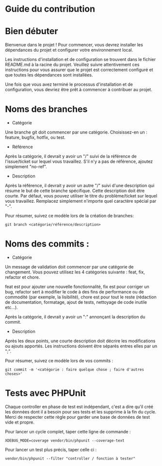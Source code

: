 # Guide du contribution

# Bien débuter
Bienvenue dans le projet ! Pour commencer, vous devrez installer les dépendances du projet et configurer votre environnement local.

Les instructions d'installation et de configuration se trouvent dans le fichier README.md à la racine du projet. Veuillez suivre attentivement ces instructions pour vous assurer que le projet est correctement configuré et que toutes les dépendances sont installées.

Une fois que vous avez terminé le processus d'installation et de configuration, vous devriez être prêt à commencer à contribuer au projet.

# Noms des branches
* Catégorie

Une branche git doit commencer par une catégorie. Choisissez-en un : feature, bugfix, hotfix, ou test.

* Référence

Après la catégorie, il devrait y avoir un "/" suivi de la référence de l'issue/ticket sur lequel vous travaillez. S'il n'y a pas de référence, ajoutez simplement "no-ref".

* Description

Après la référence, il devrait y avoir un autre "/" suivi d'une description qui résume le but de cette branche spécifique. Cette description doit être courte.
Par défaut, vous pouvez utiliser le titre du problème/ticket sur lequel vous travaillez. Remplacez simplement n'importe quel caractère spécial par "-".

Pour résumer, suivez ce modèle lors de la création de branches: 
```
git branch <catégorie/référence/description>
```

# Noms des commits :
* Catégorie

Un message de validation doit commencer par une catégorie de changement. Vous pouvez utilisez les 4 catégories suivante : feat, fix, refactor et chore.

feat est pour ajouter une nouvelle fonctionnalité,
fix est pour corriger un bug,
refactor sert à modifier le code à des fins de performance ou de commodité (par exemple, la lisibilité),
chore est pour tout le reste (rédaction de documentation, formatage, ajout de tests, nettoyage de code inutile etc...).

Après la catégorie, il devrait y avoir un ":" annonçant la description du commit.

* Description

Après les deux points, une courte description doit décrire les modifications ou ajouts apportés.
Les instructions doivent être séparés entres elles par un ";".

Pour résumer, suivez ce modèle lors de vos commits :
```
git commit -m '<catégorie : faire quelque chose ; faire d'autres choses>'
```

# Tests avec PHPUnit 
Chaque controller en phase de test est indépendant, c'est a dire qu'il créé les données dont il a besoin pour ses tests et les supprime à la fin du cycle.
Merci de respecter cette règle pour garder une base de données de test vide et propre.

Pour lancer un cycle complet, taper cette ligne de commande : 
```
XDEBUG_MODE=coverage vendor/bin/phpunit --coverage-text 
```
Pour lancer un test plus précis, taper celle ci :
```
vendor/bin/phpunit --filter "controller / fonction à tester"
```